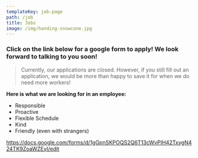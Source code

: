 ```yaml
---
templateKey: job-page
path: /job
title: Jobs
image: /img/handing-snowcone.jpg
---
```

### Click on the link below for a google form to apply! We look forward to talking to you soon!

> Currently, our applications are closed. However, if you still fill out an application, we would be more than happy to save it for when we do need more workers! 

**Here is what we are looking for in an employee:**

* Responsible
* Proactive
* Flexible Schedule
* Kind
* Friendly (even with strangers)



<https://docs.google.com/forms/d/1gGpnSKPOQS2Q6T13cWvPIH42TxygN424TK9ZoaWZEyI/edit>